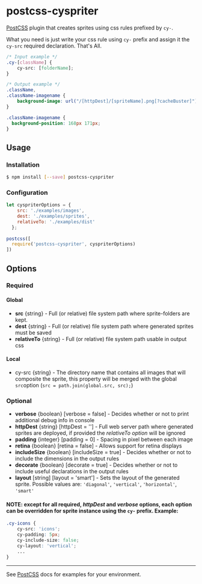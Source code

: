 # postcss-cyspriter 

[PostCSS] plugin that creates sprites using css rules prefixed by `cy-`.

[PostCSS]: https://github.com/postcss/postcss

What you need is just write your css rule using `cy-` prefix and assign it the `cy-src` required declaration. That's All. 

```css
/* Input example */
.cy-[className] {
    cy-src: [folderName];
}
```

```css
/* Output example */
.className,
.className-imagename {
    background-image: url("/[httpDest]/[spriteName].png[?cacheBuster]");
}

.className-imagename {
  background-position: 168px 171px;
}
```

## Usage

### Installation

```bash
$ npm install [--save] postcss-cyspriter
```

### Configuration
```js
let cyspriterOptions = {
    src: './examples/images',
    dest: './examples/sprites',
    relativeTo: './examples/dist'
  };
  
postcss([ 
  require('postcss-cyspriter', cyspriterOptions) 
])
```

## Options

### Required
#### Global
 - **src** {string} - Full (or relative) file system path where sprite-folders are kept. 
 - **dest** {string} - Full (or relative) file system path where generated sprites must be saved
 - **relativeTo** {string} - Full (or relative) file system path usable in output css

#### Local
 - cy-src {string} - The directory name that contains all images that will composite the sprite, this property will be merged with the global `src`option (` src = path.join(global.src, src); `)
 
 ### Optional
 
 - **verbose** {boolean} [verbose = false] - Decides whether or not to print additional debug info in console
 - **httpDest** {string} [httpDest = ''] - Full web server path where generated sprites are deployed, if provided the *relativeTo option* will be ignored
 - **padding** {integer} [padding = 0] - Spacing in pixel between each image
 - **retina** {boolean} [retina = false] - Allows support for retina displays
 - **includeSize** {boolean} [includeSize = true] - Decides whether or not to include the dimensions in the output rules
 - **decorate** {boolean} [decorate = true] - Decides whether or not to include useful declarations in the output rules
 - **layout** [string] [layout = 'smart'] - Sets the layout of the generated sprite. Possible values are: `'diagonal'`,  `'vertical'`, `'horizontal'`, `'smart'`

#### NOTE: except for all required, *httpDest* and *verbose* options, each option can be overridden for sprite instance using the `cy-` prefix. Example:
```css
.cy-icons {
	cy-src: 'icons';
	cy-padding: 5px;
	cy-include-size: false;
	cy-layout: 'vertical';
	...
}
```
---------

See [PostCSS] docs for examples for your environment.
